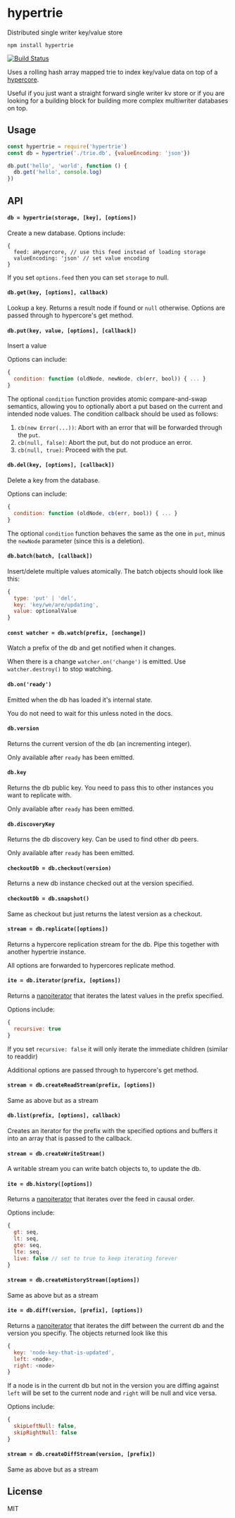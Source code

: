 # hypertrie

Distributed single writer key/value store

```
npm install hypertrie
```

[![Build Status](https://travis-ci.org/mafintosh/hypertrie.svg?branch=master)](https://travis-ci.org/mafintosh/hypertrie)

Uses a rolling hash array mapped trie to index key/value data on top of a [hypercore](https://github.com/mafintosh/hypercore).

Useful if you just want a straight forward single writer kv store or if you are looking for a building block for building more complex multiwriter databases on top.

## Usage

```js
const hypertrie = require('hypertrie')
const db = hypertrie('./trie.db', {valueEncoding: 'json'})

db.put('hello', 'world', function () {
  db.get('hello', console.log)
})
```

## API

#### `db = hypertrie(storage, [key], [options])`

Create a new database. Options include:

```
{
  feed: aHypercore, // use this feed instead of loading storage
  valueEncoding: 'json' // set value encoding
}
```

If you set `options.feed` then you can set `storage` to null.

#### `db.get(key, [options], callback)`

Lookup a key. Returns a result node if found or `null` otherwise.
Options are passed through to hypercore's get method.

#### `db.put(key, value, [options], [callback])`

Insert a value

Options can include:
```js
{
  condition: function (oldNode, newNode, cb(err, bool)) { ... } 
}
```
The optional `condition` function provides atomic compare-and-swap semantics, allowing you to optionally abort a put based on the current and intended node values.
The condition callback should be used as follows:
1. `cb(new Error(...))`: Abort with an error that will be forwarded through the `put`.
2. `cb(null, false)`: Abort the put, but do not produce an error.
3. `cb(null, true)`: Proceed with the put.

#### `db.del(key, [options], [callback])`

Delete a key from the database.

Options can include:
```js
{
  condition: function (oldNode, cb(err, bool)) { ... }
}
```
The optional `condition` function behaves the same as the one in `put`, minus the `newNode` parameter (since this is a deletion).

#### `db.batch(batch, [callback])`

Insert/delete multiple values atomically.
The batch objects should look like this:

```js
{
  type: 'put' | 'del',
  key: 'key/we/are/updating',
  value: optionalValue
}
```

#### `const watcher = db.watch(prefix, [onchange])`

Watch a prefix of the db and get notified when it changes.

When there is a change `watcher.on('change')` is emitted.
Use `watcher.destroy()` to stop watching.

#### `db.on('ready')`

Emitted when the db has loaded it's internal state.

You do not need to wait for this unless noted in the docs.

#### `db.version`

Returns the current version of the db (an incrementing integer).

Only available after `ready` has been emitted.

#### `db.key`

Returns the db public key. You need to pass this to other instances
you want to replicate with.

Only available after `ready` has been emitted.

#### `db.discoveryKey`

Returns the db discovery key. Can be used to find other db peers.

Only available after `ready` has been emitted.

#### `checkoutDb = db.checkout(version)`

Returns a new db instance checked out at the version specified.

#### `checkoutDb = db.snapshot()`

Same as checkout but just returns the latest version as a checkout.

#### `stream = db.replicate([options])`

Returns a hypercore replication stream for the db. Pipe this together with another hypertrie instance.

All options are forwarded to hypercores replicate method.

#### `ite = db.iterator(prefix, [options])`

Returns a [nanoiterator](https://github.com/mafintosh/nanoiterator) that iterates
the latest values in the prefix specified.

Options include:

```js
{
  recursive: true
}
```

If you set `recursive: false` it will only iterate the immediate children (similar to readdir)

Additional options are passed through to hypercore's get method.

#### `stream = db.createReadStream(prefix, [options])`

Same as above but as a stream

#### `db.list(prefix, [options], callback)`

Creates an iterator for the prefix with the specified options and buffers it into an array that is passed to the callback.

#### `stream = db.createWriteStream()`

A writable stream you can write batch objects to, to update the db.

#### `ite = db.history([options])`

Returns a [nanoiterator](https://github.com/mafintosh/nanoiterator) that iterates over the feed in causal order.

Options include:

```js
{
  gt: seq,
  lt: seq,
  gte: seq,
  lte: seq,
  live: false // set to true to keep iterating forever
}
```

#### `stream = db.createHistoryStream([options])`

Same as above but as a stream

#### `ite = db.diff(version, [prefix], [options])`

Returns a [nanoiterator](https://github.com/mafintosh/nanoiterator) that iterates the diff between the current db and the version you specifiy. The objects returned look like this

```js
{
  key: 'node-key-that-is-updated',
  left: <node>,
  right: <node>
}
```

If a node is in the current db but not in the version you are diffing against
`left` will be set to the current node and `right` will be null and vice versa.

Options include:

```js
{
  skipLeftNull: false,
  skipRightNull: false
}
```

#### `stream = db.createDiffStream(version, [prefix])`

Same as above but as a stream

## License

MIT
